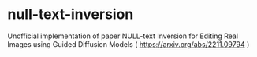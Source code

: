 # null-text-inversion
Unofficial implementation of paper NULL-text Inversion for Editing Real Images using Guided Diffusion Models ( https://arxiv.org/abs/2211.09794 )
